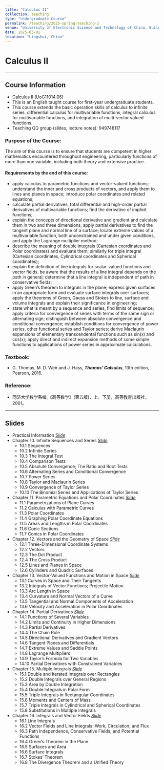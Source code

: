 ```yaml
---
title: "Calculus II"
collection: teaching
type: "Undergraduate Course"
permalink: /teaching/2025-spring-teaching-1
venue: "University of Electronic Science and Technology of China, Building"
date: 2025-03-01
location: "Lingshui, China"
---
```


 
# Calculus II

***
## Course Information
* Calculus II (UoG11014.06)
* This is an English taught course for first-year undergraduate students.
* This course extends the basic operation skills of calculus to infinite series, differential calculus for multivariable functions, integral calculus for multivariable functions, and integration of multi-vector valued functions.
* Teaching QQ group (slides, lecture notes): 949748117 


### Purpose of the Course:
The aim of this course is to ensure that students are competent in higher mathematics encountered throughout engineering, particularly functions of more than one variable, including both theory and extensive practice.


#### Requirements by the end of this course:
* apply calculus to parametric functions and vector-valued functions; understand the inner and cross products of vectors, and apply them to lines and planes in space; introduce polar coordinates and related equations;
* calculate partial derivatives, total differential and high-order partial derivatives of multivariable functions; find the derivative of implicit functions;
* explain the concepts of directional derivative and gradient and calculate them in two and three dimensions; apply partial derivatives to find the tangent plane and normal line of a surface; locate extreme values of a multivariable function, both unconstrained and under given conditions, and apply the Lagrange multiplier method;
* describe the meaning of double integrals (Cartesian coordinates and Polar coordinates) and evaluate them; similarly for triple integral (Cartesian coordinates, Cylindrical coordinates and Spherical coordinates);
* explain the definition of line integrals for scalar-valued functions and vector fields, be aware that the results of a line integral depends on the path in general; determine that a line integral is independent of path in conservative fields;
* apply Green’s theorem to integrals in the plane; express given surfaces in an appropriate form and evaluate surface integrals over surfaces; apply the theorems of Green, Gauss and Stokes to line, surface and volume integrals and explain their significance in engineering;
* state what is meant by a sequence and series, find limits of sequence; apply criteria for convergence of series with terms of the same sign or alternating sign; distinguish between absolute convergence and conditional convergence; establish conditions for convergence of power series, other functional series and Taylor series; derive Maclaurin expansions of elementary transcendental functions such as sin(x) and cos(x); apply direct and indirect expansion methods of some simple functions to applications of power series in approximate calculations.




### Textbook:  
* G. Thomas, M. D. Weir and J. Hass, _**Thomas' Calsulus**_, 13th edition,  Pearson, 2016. 

### Reference:
* 同济大学数学系编,《高等数学》(第五版)，上、下册，高等教育出版社，2001。


***
## Slides
* Practical Information [_Slide_](http://xiaozhouli.com/resources/Cal2022/Calculus-II.pdf)
* Chapter 10.  Infinite Sequences and Series [_Slide_](http://xiaozhouli.com/resources/Cal2022/10.Infinite-Sequences-and-Series.pdf)
	- 10.1 Sequences 
	- 10.2 Infinite Series 
	- 10.3 The Integral Test 
	- 10.4 Comparison Tests 
	- 10.5 Absolute Convergence; The Ratio and Root Tests 
	- 10.6 Alternating Series and Conditional Convergence
	- 10.7 Power Series 
	- 10.8 Taylor and Maclaurin Series
	- 10.9 Convergence of Taylor Series
	- 10.10 The Binomial Series and Applications of Taylor Series 
* Chapter 11.  Parametric Equations and Polar Coordinates [_Slide_](http://xiaozhouli.com/resources/Cal2022/11.Parametric-Equations-and-Polar-Coordinates.pdf)
	- 11.1 Parametrizations of Plane Curves 
	- 11.2 Calculus with Parametric Curves 
	- 11.3 Polar Coordinates 
	- 11.4 Graphing Polar Coordinate Equations
	- 11.5 Areas and Lengths in Polar Coordinates
	- 11.6 Conic Sections
	- 11.7 Conics in Polar Coordinates 
* Chapter 12.  Vectors and the Geometry of Space [_Slide_](http://xiaozhouli.com/resources/Cal2022/12.Vectors-and-the-Geometry-of-Space.pdf)
	- 12.1 Three-Dimensional Coordinate Systems 
	- 12.2 Vectors 
	- 12.3 The Dot Product 
	- 12.4 The Cross Product 
	- 12.5 Lines and Planes in Space 
	- 12.6 Cylinders and Quadric Surfaces 
* Chapter 13.  Vector-Valued Functions and Motion in Space [_Slide_](http://xiaozhouli.com/resources/Cal2022/13.Vector-Valued-Functions-and-Motion-in-Space.pdf)
	- 13.1 Curves in Space and Their Tangents 
	- 13.2 Integrals of Vector Functions; Projectile Motion 
	- 13.3 Arc Length in Space 
	- 13.4 Curvature and Normal Vectors of a Curve 
	- 13.5 Tangential and Normal Components of Acceleration 
	- 13.6 Velocity and Acceleration in Polar Coordinates 
* Chapter 14.  Partial Derivatives [_Slide_](http://xiaozhouli.com/resources/Cal2022/14.Partial-Derivatives.pdf)
	- 14.1 Functions of Several Variables 
	- 14.2 Limits and Continuity in Higher Dimensions 
	- 14.3 Partial Derivatives 
	- 14.4 The Chain Rule 
	- 14.5 Directional Derivatives and Gradient Vectors 
	- 14.6 Tangent Planes and Differentials 
	- 14.7 Extreme Values and Saddle Points
	- 14.8 Lagrange Multipliers 
	- 14.9 Taylor’s Formula for Two Variables 
	- 14.10 Partial Derivatives with Constrained Variables 
* Chapter 15.  Multiple Integrals [_Slide_](http://xiaozhouli.com/resources/Cal2022/15.Multiple-Integrals.pdf)
	- 15.1 Double and Iterated Integrals over Rectangles 
	- 15.2 Double Integrals over General Regions 
	- 15.3 Area by Double Integration 
	- 15.4 Double Integrals in Polar Form 
	- 15.5 Triple Integrals in Rectangular Coordinates 
	- 15.6 Moments and Centers of Mass 
	- 15.7 Triple Integrals in Cylindrical and Spherical Coordinates 
	- 15.8 Substitutions in Multiple Integrals 
* Chapter 16.  Integrals and Vector Fields [_Slide_](http://xiaozhouli.com/resources/Cal2022/16.Integration-in-Vector-Fields.pdf)
	- 16.1 Line Integrals 
	- 16.2 Vector Fields and Line Integrals: Work, Circulation, and Flux 
	- 16.3 Path Independence, Conservative Fields, and Potential Functions 
	- 16.4 Green’s Theorem in the Plane 
	- 16.5 Surfaces and Area 
	- 16.6 Surface Integrals 
	- 16.7 Stokes’ Theorem 
	- 16.8 The Divergence Theorem and a Unified Theory 